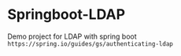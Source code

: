 # Springboot-LDAP
Demo project for LDAP with spring boot
`https://spring.io/guides/gs/authenticating-ldap`
